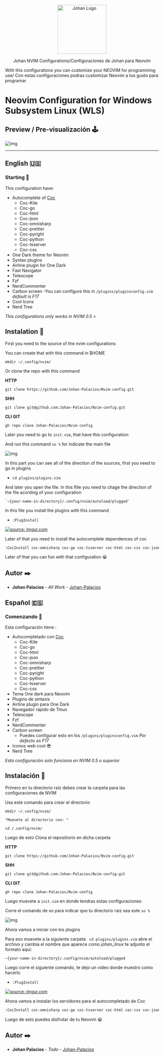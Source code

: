 <p align="center">
    <img alt="Johan Logo" src="https://user-images.githubusercontent.com/77251405/120911904-37bcd800-c648-11eb-9358-e62e4e16ac1c.png" height="160" />
  </a>
  <p align="center">Johan NVIM Configurations/Configuraciones de Johan para Neovim</p>
  <p align="center">
  <p>With this configurations you can customize your NEOVIM for programming use/ Con estas configuraciones podras customizar Neovim a tus gusto para programar
  </p>
  </p>
</p>

# Neovim Configuration  for Windows Subsystem Linux (WLS)


## Preview / Pre-visualización 🕹️


![img](https://i.imgur.com/i4pZ1ps.png)

------------
## English 🇺🇸

### Starting 🚀
This configuration have:
- Autocomplete of [Coc](https://github.com/neoclide/coc.nvim "CoC")
	-  Coc-Kite
	- Coc-go
	- Coc-html
	- Coc-json
	- Coc-omnisharp
	- Coc-prettier
	- Coc-pyright
	- Coc-python
	- Coc-tsserver
	- Coc-css
- One Dark theme for Neovim
- Syntax plugins
- Airline plugin for One Dark
- Fast Navigator
- Telescope
- Fzf
- NerdCommenter
- Carbon screen
	-You can configure this in `/plugins/pluginsconfig.vim` _default is F17_
- Cool Icons
- Nerd Tree

_This configurations only works in NVIM 0.5 >_
## Instalation  🔧


First you need to the source of the nvim configurations

You can create that with this command in $HOME

`mkdir ~/.config/nvim/`

 Or clone the repo with this command

**HTTP**


`git clone https://github.com/Johan-Palacios/Nvim-config.git`

**SHH**

`git clone git@github.com:Johan-Palacios/Nvim-config.git`

**CLI GIT**

```gh repo clone Johan-Palacios/Nvim-config```


Later you need to go to `init.vim`, that have this configuration:

And run this command `so %` for indicate the main file

![img](https://i.imgur.com/LBmN9BU.png)

In this part you can see all of the direction of the sources, first you need to go in plugins

- `cd plugins/plugins.vim`

And later you open the file. In this flile you need to chage the direction of the file acording of your configuration

	`~{your-name-in-directory}/.config/nvim/autoload/plugged`
In this file you install the plugins with this command

- `:PlugInstall`

<a href="https://imgur.com/tfJNdUq"><img src="https://i.imgur.com/tfJNdUq.gif" title="source: imgur.com" /></a>


Later of that you need to install the autocomplete dependences of coc

```vb
:CocInstall coc-omnisharp coc-go coc-tsserver coc-html coc-css coc-json coc-prettier coc-python coc-pyright coc-kite
```

Later of that you can fun with that configuration 😀


## Autor ✒️

* **Johan Palacios** - *All Work* - [Johan-Palacios](https://github.com/Johan-Palacios)

## Español 🇪🇸
### Comenzando 🚀
Esta configuración tiene :
- Autocompletado con  [Coc](https://github.com/neoclide/coc.nvim "CoC")
	-  Coc-Kite
	- Coc-go
	- Coc-html
	- Coc-json
	- Coc-omnisharp
	- Coc-prettier
	- Coc-pyright
	- Coc-python
	- Coc-tsserver
	- Coc-css
- Tema One dark para Neovim
- Plugins de sintaxis
- Airline plugin para One Dark
- Navegador rápido de Tmux
- Telescope
- Fzf
- NerdCommenter
- Carbon screen
	- Puedes configurar esto en los  `/plugins/pluginsconfig.vim` _Por defecto es F17_
- Iconos web cool 😎
- Nerd Tree

_Esta configuración solo funciona en  NVIM 0.5  o superior_
## Instalación  🔧


Primero en tu directorio raiz debes crear la carpeta para las configuraciones de NVIM

Usa este comando para crear el directorio

```
mkdir ~/.config/nvim/

"Muevete al directorio con: "

cd /.config/nvim/
```

 Luego de esto Clona el repositiorio en dicha carpeta

**HTTP**


`git clone https://github.com/Johan-Palacios/Nvim-config.git`

**SHH**

`git clone git@github.com:Johan-Palacios/Nvim-config.git`

**CLI GIT**

```gh repo clone Johan-Palacios/Nvim-config```



Luego muevete a  `init.vim` en donde tendras estas configuraciones:

Corre el comando de so para indicar que tu directorio raiz sea este `so %`

![img](https://i.imgur.com/LBmN9BU.png)

Ahora vamos a iniciar con los plugins

Para eso muevete a la siguiente carpeta ` cd plugins/plugins.vim` abre el archivo y cambia el nombre que aparece como _johan_linux_ te adjunto el formato aquí:

`~{your-name-in-directory}/.config/nvim/autoload/plugged`

Luego corre el siguiente comando, te dejo un video donde muestro como hacerlo

- `:PlugInstall`

<a href="https://imgur.com/tfJNdUq"><img src="https://i.imgur.com/tfJNdUq.gif" title="source: imgur.com" /></a>


Ahora vamos a instalar los servidores para el autocompletado de Coc

```vb
:CocInstall coc-omnisharp coc-go coc-tsserver coc-html coc-css coc-json coc-prettier coc-python coc-pyright coc-kite
```

Luego de esto puedes disfrutar de tu Neovim 😀
## Autor ✒️

* **Johan Palacios** - *Todo* - [Johan-Palacios](https://github.com/Johan-Palacios)
